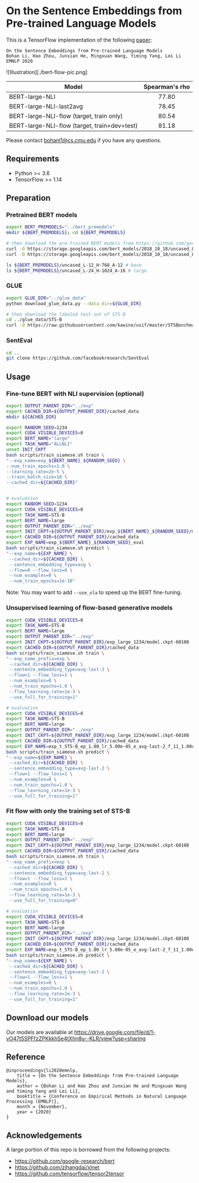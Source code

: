 # On the Sentence Embeddings from Pre-trained Language Models

This is a TensorFlow implementation of the following [paper](https://arxiv.org/abs/2011.05864):

```
On the Sentence Embeddings from Pre-trained Language Models
Bohan Li, Hao Zhou, Junxian He, Mingxuan Wang, Yiming Yang, Lei Li
EMNLP 2020
```

![Illustration][./bert-flow-pic.png]


Model                                        | Spearman's rho 
-------------------------------------------- | :-------------: 
BERT-large-NLI                               | 77.80    
BERT-large-NLI-last2avg                      | 78.45   
BERT-large-NLI-flow (target, train only)     | 80.54 
BERT-large-NLI-flow (target, train+dev+test) | 81.18    
  

Please contact bohanl1@cs.cmu.edu if you have any questions.


## Requirements

* Python >= 3.6
* TensorFlow >= 1.14

## Preparation

### Pretrained BERT models
```bash
export BERT_PREMODELS="../bert_premodels"
mkdir ${BERT_PREMODELS}; cd ${BERT_PREMODELS}

# then download the pre-trained BERT models from https://github.com/google-research/bert
curl -O https://storage.googleapis.com/bert_models/2018_10_18/uncased_L-12_H-768_A-12.zip
curl -O https://storage.googleapis.com/bert_models/2018_10_18/uncased_L-24_H-1024_A-16.zip

ls ${BERT_PREMODELS}/uncased_L-12_H-768_A-12 # base
ls ${BERT_PREMODELS}/uncased_L-24_H-1024_A-16 # large
```

### GLUE
```bash
export GLUE_DIR="../glue_data"
python download_glue_data.py --data_dir=${GLUE_DIR}

# then download the labeled test set of STS-B
cd ../glue_data/STS-B
curl -O https://raw.githubusercontent.com/kawine/usif/master/STSBenchmark/sts-test.csv
```

### SentEval
```bash
cd ..
git clone https://github.com/facebookresearch/SentEval
```

## Usage

### Fine-tune BERT with NLI supervision (optional)
```bash
export OUTPUT_PARENT_DIR="../exp"
export CACHED_DIR=${OUTPUT_PARENT_DIR}/cached_data
mkdir ${CACHED_DIR}

export RANDOM_SEED=1234
export CUDA_VISIBLE_DEVICES=0
export BERT_NAME="large"
export TASK_NAME="ALLNLI"
unset INIT_CKPT
bash scripts/train_siamese.sh train \
"--exp_name=exp_${BERT_NAME}_${RANDOM_SEED} \
--num_train_epochs=1.0 \
--learning_rate=2e-5 \
--train_batch_size=16 \
--cached_dir=${CACHED_DIR}"


# evaluation
export RANDOM_SEED=1234
export CUDA_VISIBLE_DEVICES=0
export TASK_NAME=STS-B
export BERT_NAME=large
export OUTPUT_PARENT_DIR="../exp"
export INIT_CKPT=${OUTPUT_PARENT_DIR}/exp_${BERT_NAME}_${RANDOM_SEED}/model.ckpt-60108
export CACHED_DIR=${OUTPUT_PARENT_DIR}/cached_data
export EXP_NAME=exp_${BERT_NAME}_${RANDOM_SEED}_eval
bash scripts/train_siamese.sh predict \
"--exp_name=${EXP_NAME} \
 --cached_dir=${CACHED_DIR} \
 --sentence_embedding_type=avg \
 --flow=0 --flow_loss=0 \
 --num_examples=0 \
 --num_train_epochs=1e-10"
```

Note: You may want to add `--use_xla` to speed up the BERT fine-tuning.

### Unsupervised learning of flow-based generative models
```bash
export CUDA_VISIBLE_DEVICES=0
export TASK_NAME=STS-B
export BERT_NAME=large
export OUTPUT_PARENT_DIR="../exp"
export INIT_CKPT=${OUTPUT_PARENT_DIR}/exp_large_1234/model.ckpt-60108
export CACHED_DIR=${OUTPUT_PARENT_DIR}/cached_data
bash scripts/train_siamese.sh train \
"--exp_name_prefix=exp \
 --cached_dir=${CACHED_DIR} \
 --sentence_embedding_type=avg-last-2 \
 --flow=1 --flow_loss=1 \
 --num_examples=0 \
 --num_train_epochs=1.0 \
 --flow_learning_rate=1e-3 \
 --use_full_for_training=1"

# evaluation
export CUDA_VISIBLE_DEVICES=0
export TASK_NAME=STS-B
export BERT_NAME=large
export OUTPUT_PARENT_DIR="../exp"
export INIT_CKPT=${OUTPUT_PARENT_DIR}/exp_large_1234/model.ckpt-60108
export CACHED_DIR=${OUTPUT_PARENT_DIR}/cached_data
export EXP_NAME=exp_t_STS-B_ep_1.00_lr_5.00e-05_e_avg-last-2_f_11_1.00e-03_allsplits
bash scripts/train_siamese.sh predict \
"--exp_name=${EXP_NAME} \
 --cached_dir=${CACHED_DIR} \
 --sentence_embedding_type=avg-last-2 \
 --flow=1 --flow_loss=1 \
 --num_examples=0 \
 --num_train_epochs=1.0 \
 --flow_learning_rate=1e-3 \
 --use_full_for_training=1"
```

### Fit flow with only the training set of STS-B
```bash
export CUDA_VISIBLE_DEVICES=0
export TASK_NAME=STS-B
export BERT_NAME=large
export OUTPUT_PARENT_DIR="../exp"
export INIT_CKPT=${OUTPUT_PARENT_DIR}/exp_large_1234/model.ckpt-60108
export CACHED_DIR=${OUTPUT_PARENT_DIR}/cached_data
bash scripts/train_siamese.sh train \
"--exp_name_prefix=exp \
 --cached_dir=${CACHED_DIR} \
 --sentence_embedding_type=avg-last-2 \
 --flow=1 --flow_loss=1 \
 --num_examples=0 \
 --num_train_epochs=1.0 \
 --flow_learning_rate=1e-3 \
 --use_full_for_training=0"

# evaluation
export CUDA_VISIBLE_DEVICES=0
export TASK_NAME=STS-B
export BERT_NAME=large
export OUTPUT_PARENT_DIR="../exp"
export INIT_CKPT=${OUTPUT_PARENT_DIR}/exp_large_1234/model.ckpt-60108
export CACHED_DIR=${OUTPUT_PARENT_DIR}/cached_data
export EXP_NAME=exp_t_STS-B_ep_1.00_lr_5.00e-05_e_avg-last-2_f_11_1.00e-03
bash scripts/train_siamese.sh predict \
"--exp_name=${EXP_NAME} \
 --cached_dir=${CACHED_DIR} \
 --sentence_embedding_type=avg-last-2 \
 --flow=1 --flow_loss=1 \
 --num_examples=0 \
 --num_train_epochs=1.0 \
 --flow_learning_rate=1e-3 \
 --use_full_for_training=1"
```

## Download our models
Our models are available at https://drive.google.com/file/d/1-vO47t5SPFfzZPKkkhSe4tXhn8u--KLR/view?usp=sharing

## Reference

```
@inproceedings{li2020emnlp,
    title = {On the Sentence Embeddings from Pre-trained Language Models},
    author = {Bohan Li and Hao Zhou and Junxian He and Mingxuan Wang and Yiming Yang and Lei Li},
    booktitle = {Conference on Empirical Methods in Natural Language Processing (EMNLP)},
    month = {November},
    year = {2020}
}

```

## Acknowledgements

A large portion of this repo is borrowed from the following projects:
- https://github.com/google-research/bert
- https://github.com/zihangdai/xlnet
- https://github.com/tensorflow/tensor2tensor


